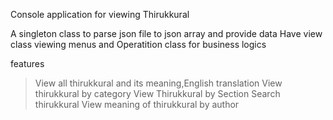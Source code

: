 Console application for viewing Thirukkural

A singleton class to parse json file to json array and provide data
Have view class viewing menus and Operatition class for business logics

features
  >View all thirukkural and its meaning,English translation
  >View thirukkural by category
  >View Thirukkural by Section
  >Search thirukkural 
  >View meaning of thirukkural by author



